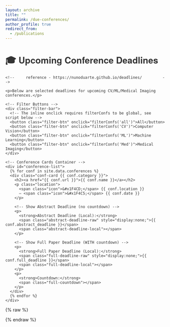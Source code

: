 ```yaml
---
layout: archive
title: ""
permalink: /due-conferences/
author_profile: true
redirect_from:
  - /publications
---
```


<div class="page-content">
  <div class="wrapper">
    <h1>🎓 Upcoming Conference Deadlines</h1>

    <!--     reference - https://nunoduarte.github.io/deadlines/         -->

    <p>Below are selected deadlines for upcoming CV/ML/Medical Imaging conferences.</p>

    <!-- Filter Buttons -->
    <div class="filter-bar">
      <!-- The inline onclick requires filterConfs to be global, see script below -->
      <button class="filter-btn" onclick="filterConfs('all')">All</button>
      <button class="filter-btn" onclick="filterConfs('CV')">Computer Vision</button>
      <button class="filter-btn" onclick="filterConfs('ML')">Machine Learning</button>
      <button class="filter-btn" onclick="filterConfs('Med')">Medical Imaging</button>
    </div>

    <!-- Conference Cards Container -->
    <div id="conference-list">
      {% for conf in site.data.conferences %}
      <div class="conf-card {{ conf.category }}">
        <h2><a href="{{ conf.url }}">{{ conf.name }}</a></h2>
        <p class="location">
          <span class="icon">&#x1F4CD;</span> {{ conf.location }}
          — <span class="icon">&#x1F4C5;</span> {{ conf.date }}
        </p>

        <!-- Show Abstract Deadline (no countdown) -->
        <p>
          <strong>Abstract Deadline (Local):</strong>
          <span class="abstract-deadline-raw" style="display:none;">{{ conf.abstract_deadline }}</span>
          <span class="abstract-deadline-local"></span>
        </p>

        <!-- Show Full Paper Deadline (WITH countdown) -->
        <p>
          <strong>Full Paper Deadline (Local):</strong>
          <span class="full-deadline-raw" style="display:none;">{{ conf.full_deadline }}</span>
          <span class="full-deadline-local"></span>
        </p>
        <p>
          <strong>Countdown:</strong>
          <span class="full-countdown"></span>
        </p>
      </div>
      {% endfor %}
    </div>
  </div>
</div>

{% raw %}
<script>
// 1) Convert stored ISO strings to local text
function localizeDeadlines() {
  document.querySelectorAll(".conf-card").forEach(card => {
    // Abstract
    const abstractRawEl = card.querySelector(".abstract-deadline-raw");
    const abstractLocalEl = card.querySelector(".abstract-deadline-local");
    if (abstractRawEl && abstractLocalEl) {
      const d = new Date(abstractRawEl.textContent.trim());
      abstractLocalEl.textContent = d.toLocaleString();
    }
    // Full
    const fullRawEl = card.querySelector(".full-deadline-raw");
    const fullLocalEl = card.querySelector(".full-deadline-local");
    if (fullRawEl && fullLocalEl) {
      const d = new Date(fullRawEl.textContent.trim());
      fullLocalEl.textContent = d.toLocaleString();
    }
  });
}

// 2) Update countdown text & fade out passed
function updateCountdowns() {
  document.querySelectorAll(".conf-card").forEach(card => {
    const fullDeadlineStr = card.querySelector(".full-deadline-raw").textContent.trim();
    const fullDiff = new Date(fullDeadlineStr) - new Date(); // ms until deadline
    const fullCountdownEl = card.querySelector(".full-countdown");

    if (fullDiff > 0) {
      // Deadline in the future
      const days = Math.floor(fullDiff / (1000 * 60 * 60 * 24));
      const hours = Math.floor((fullDiff / (1000 * 60 * 60)) % 24);
      const mins = Math.floor((fullDiff / (1000 * 60)) % 60);
      fullCountdownEl.textContent = `${days}d ${hours}h ${mins}m`;
      card.style.opacity = 1;
    } else {
      // Deadline passed
      fullCountdownEl.textContent = "⏱ Deadline passed";
      card.style.opacity = 0.5;
    }
  });

  // After updating the countdown text, reorder the conferences
  reorderConferences();
}

// 3) Reorder conferences so upcoming are on top (ascending time left), then passed (ascending time since)
function reorderConferences() {
  const list = document.getElementById("conference-list");
  // Grab all conf-cards, compute time diff
  const cards = [...document.querySelectorAll(".conf-card")].map(card => {
    const fullDeadlineStr = card.querySelector(".full-deadline-raw").textContent.trim();
    const diff = new Date(fullDeadlineStr) - new Date();  // ms
    return { card, diff };
  });

  // Split into upcoming vs passed
  const upcoming = cards.filter(c => c.diff > 0);
  const passed = cards.filter(c => c.diff <= 0);

  // Sort each group by ascending diff
  upcoming.sort((a, b) => a.diff - b.diff);
  passed.sort((a, b) => a.diff - b.diff);

  // Remove old cards from the DOM
  cards.forEach(c => c.card.remove());

  // Append upcoming, then passed
  upcoming.forEach(c => list.appendChild(c.card));
  passed.forEach(c => list.appendChild(c.card));
}

// 4) Attach filterConfs to the global window object so inline onclick can find it
window.filterConfs = function(category) {
  document.querySelectorAll(".conf-card").forEach(card => {
    if (category === 'all' || card.classList.contains(category)) {
      card.style.display = 'block';
    } else {
      card.style.display = 'none';
    }
  });
};

// INITIALIZE
localizeDeadlines();
updateCountdowns();

// Update countdown every minute
setInterval(updateCountdowns, 60 * 1000);
</script>
{% endraw %}

<!-- CSS Styles -->
<style>
/* Overall container */
.page-content .wrapper {
  max-width: 800px;
  margin: 0 auto;
  font-family: 'Helvetica Neue', Helvetica, Arial, sans-serif;
  color: #333;
}

/* Filter Bar */
.filter-bar {
  display: flex;
  flex-wrap: wrap;
  margin-bottom: 1.5rem;
  gap: 0.5rem;
}
.filter-btn {
  background-color: #fff;
  color: #007bff;
  border: 1px solid #007bff;
  padding: 0.5rem 1rem;
  font-size: 0.9rem;
  border-radius: 5px;
  cursor: pointer;
  transition: background-color 0.2s ease, color 0.2s ease;
}
.filter-btn:hover {
  background-color: #007bff;
  color: #fff;
}

/* Conference Card */
.conf-card {
  border-radius: 8px;
  box-shadow: 0 2px 6px rgba(0,0,0,0.1);
  padding: 1rem 1.25rem;
  margin-bottom: 1.5rem;
  background-color: #fff;
  transition: transform 0.2s ease, box-shadow 0.2s ease;
}
.conf-card:hover {
  transform: translateY(-2px);
  box-shadow: 0 4px 10px rgba(0,0,0,0.15);
}
.conf-card h2 {
  margin-top: 0;
  margin-bottom: 0.5rem;
  font-size: 1.25rem;
}
.conf-card h2 a {
  color: #007bff;
  text-decoration: none;
}
.conf-card h2 a:hover {
  text-decoration: underline;
}

/* Location line */
.location {
  font-size: 0.95rem;
  margin-bottom: 0.5rem;
  color: #555;
}
.icon {
  margin-right: 4px;
}
</style>
